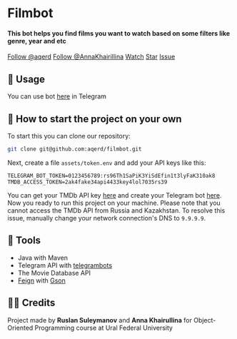 # Filmbot
#### This bot helps you find films you want to watch based on some filters like genre, year and etc
<a class="github-button" href="https://github.com/aqerd" data-color-scheme="no-preference: light; light: light; dark: dark_dimmed;" data-size="large" data-show-count="true" aria-label="Follow @aqerd on GitHub">Follow @aqerd</a>
<a class="github-button" href="https://github.com/AnnaKhairillina" data-color-scheme="no-preference: light; light: light; dark: dark_dimmed;" data-size="large" data-show-count="true" aria-label="Follow @AnnaKhairillina on GitHub">Follow @AnnaKhairillina</a>
<a class="github-button" href="https://github.com/aqerd/filmbot/subscription" data-color-scheme="no-preference: light; light: light; dark: dark_dimmed;" data-icon="octicon-eye" data-size="large" data-show-count="true" aria-label="Watch aqerd/filmbot on GitHub">Watch</a>
<a class="github-button" href="https://github.com/aqerd/filmbot" data-color-scheme="no-preference: light; light: light; dark: dark_dimmed;" data-icon="octicon-star" data-size="large" data-show-count="true" aria-label="Star aqerd/filmbot on GitHub">Star</a>
<a class="github-button" href="https://github.com/aqerd/filmbot/issues" data-color-scheme="no-preference: light; light: light; dark: dark_dimmed;" data-icon="octicon-issue-opened" data-size="large" data-show-count="true" aria-label="Issue aqerd/filmbot on GitHub">Issue</a>





## 🚀 Usage
You can use bot [here](https://t.me/findfilmsbyfiltersbot) in Telegram

## 🔗 How to start the project on your own
To start this you can clone our repository:
```bash
git clone git@github.com:aqerd/filmbot.git
```
Next, create a file `assets/token.env` and add your API keys like this:
```env
TELEGRAM_BOT_TOKEN=0123456789:rs96Th1SaPiK3YiSdEfin1t3lyFaK310ak8
TMDB_ACCESS_TOKEN=2ak4fake34api4433key4lol7035rs39
```
You can get your TMDb API key [here](https://www.themoviedb.org/settings/api) and create your Telegram bot [here](https://t.me/BotFather).
Now you ready to run this project on your machine.
Please note that you cannot access the TMDb API from Russia and Kazakhstan. To resolve this issue, manually change your network connection's DNS to `9.9.9.9`.

## 🔨 Tools
- Java with Maven
- Telegram API with [telegrambots](https://github.com/rubenlagus/TelegramBots)
- The Movie Database API
- [Feign](https://github.com/OpenFeign/feign) with [Gson](https://github.com/google/gson)

## 🧑‍💻 Credits
Project made by **Ruslan Suleymanov** and **Anna Khairullina** for Object-Oriented Programming course at Ural Federal University 
